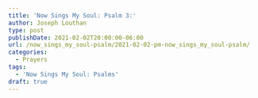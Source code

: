 ```yaml
---
title: 'Now Sings My Soul: Psalm 3:'
author: Joseph Louthan
type: post
publishDate: 2021-02-02T20:00:00-06:00
url: /now_sings_my_soul-psalm/2021-02-02-pm-now_sings_my_soul-psalm/
categories:
  - Prayers
tags:
  - 'Now Sings My Soul: Psalms'
draft: true
---
```

<pre>
<div style="font-variant: small-caps;">

</div>

</pre>
